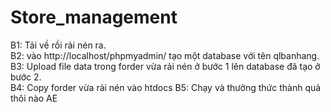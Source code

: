 # Store_management
B1: Tải về rồi rải nén ra.<br>
B2: vào http://localhost/phpmyadmin/ tạo một database với tên qlbanhang. <br>
B3: Upload file data trong forder vừa rải nén ở bước 1 lên database đã tạo ở bước 2.<br>
B4: Copy forder vừa rải nén vào htdocs
B5: Chạy và thưởng thức thành quả thôi nào AE
